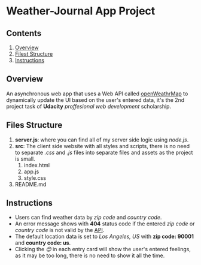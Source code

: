 # Weather-Journal App Project

## Contents

1. [Overview](overview)
1. [Filest Structure](files-structure)
1. [Instructions](instructions)

## Overview

An asynchronous web app that uses a Web API called [openWeathrMap](https://openweathermap.org/) to dynamically update the UI based on the user's entered data, it's the 2nd project task of **Udacity** _proffesional web development_ scholarship.

## Files Structure

1. **server.js**: where you can find all of my server side logic using _node.js_.
1. **src**: The client side website with all styles and scripts, there is no need to separate _.css_ and _.js_ files into separate files and assets as the project is small.
   1. index.html
   1. app.js
   1. style.css
1. README.md

## Instructions

- Users can find weather data by _zip code_ and _country code_.
- An error message shows with **404** status code if the entered _zip code_ or _country code_ is not valid by the [API](https://openweathermap.org/).
- The default location data is set to _Los Angeles, US_ with **zip code: 90001** and **country code: us**.
- Clicking the _😊_ in each entry card will show the user's entered feelings, as it may be too long, there is no need to show it all the time.
